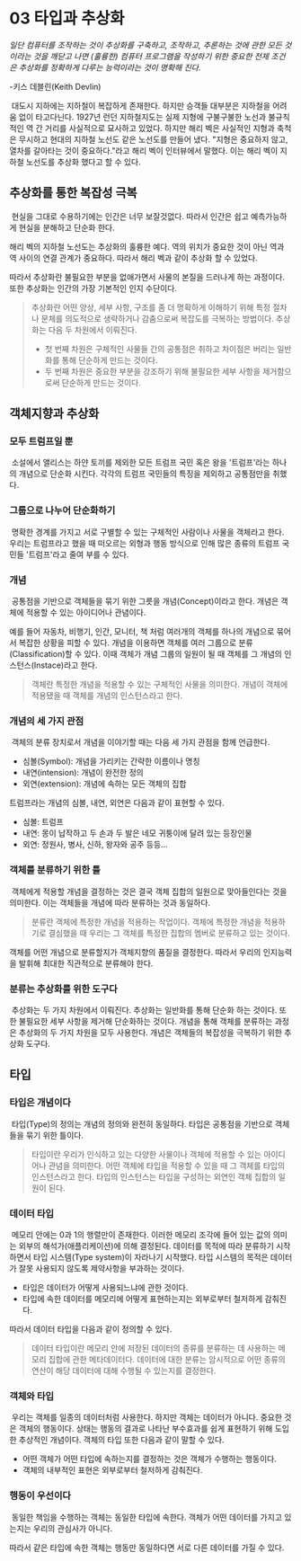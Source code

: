 03 타입과 추상화
================

*일단 컴퓨터를 조작하는 것이 추상화를 구축하고, 조작하고, 추론하는 것에 관한 모든 것이라는 것을 깨닫고 나면 (훌륭한) 컴퓨터 프로그램을 작성하기 위한 중요한 전제 조건은 추상화를 정확하게 다루는 능력이라는 것이 명확해 진다.*<br>

-키스 데블린(Keith Devlin)

&nbsp;대도시 지하에는 지하철이 복잡하게 존재한다. 하지만 승객들 대부분은 지하철을 어려움 없이 타고다닌다. 1927년 런던 지하철지도는 실제 지형에 구불구불한 노선과 불규칙적인 역 간 거리를 사실적으로 묘사하고 있었다. 하지만 해리 벡은 사실적인 지형과 축척은 무시하고 현대의 지하철 노선도 같은 노선도를 만들어 냈다. "지형은 중요하지 않고, 열차를 갈아타는 것이 중요하다."라고 해리 벡이 인터뷰에서 말했다. 이는 해리 벡이 지하철 노선도를 추상화 했다고 할 수 있다.

## 추상화를 통한 복잡성 극복
&nbsp;현실을 그대로 수용하기에는 인간은 너무 보잘것없다. 따라서 인간은 쉽고 예측가능하게 현실을 분해하고 단순화 한다.

해리 벡의 지하철 노선도는 추상화의 훌륭한 예다. 역의 위치가 중요한 것이 아닌 역과 역 사이의 연결 관계가 중요하다. 따라서 해리 벡과 같이 추상화 할 수 있었다.

따라서 추상화란 불필요한 부분을 없애가면서 사물의 본질을 드러나게 하는 과정이다. 또한 추상화는 인간의 가장 기본적인 인지 수단이다.

> 추상화란 어떤 양상, 세부 사항, 구조를 좀 더 명확하게 이해하기 위해 특정 절차나 문체를 의도적으로 생략하거나 감춤으로써 복잡도를 극복하는 방법이다. 추상화는 다음 두 차원에서 이뤄진다.
> * 첫 번째 차원은 구체적인 사물들 간의 공통점은 취하고 차이점은 버리는 일반화를 통해 단순하게 만드는 것이다.
> * 두 번째 차원은 중요한 부분을 강조하기 위해 불필요한 세부 사항을 제거함으로써 단순하게 만드는 것이다.

## 객체지향과 추상화

### 모두 트럼프일 뿐
&nbsp;소설에서 앨리스는 하얀 토끼를 제외한 모든 트럼프 국민 혹은 왕을 '트럼프'라는 하나의 개념으로 단순화 시킨다. 각각의 트럼프 국민들의 특징을 제외하고 공통점만을 취했다.

### 그룹으로 나누어 단순화하기
&nbsp;명확한 경계를 가지고 서로 구별할 수 있는 구체적인 사람이나 사물을 객체라고 한다. 우리는 트럼프라고 했을 때 떠오르는 외형과 행동 방식으로 인해 많은 종류의 트럼프 국민들 '트럼프'라고 줄여 부를 수 있다.

### 개념
&nbsp;공통점을 기반으로 객체들을 묶기 위한 그릇을 개념(Concept)이라고 한다. 개념은 객체에 적용할 수 있는 아이디어나 관념이다.

예를 들어 자동차, 비행기, 인간, 모니터, 책 처럼 여러개의 객체를 하나의 개념으로 묶어서 복잡한 상황을 피할 수 있다. 개념을 이용하면 객체를 여러 그룹으로 분류(Classification)할 수 있다. 이때 객체가 개념 그룹의 일원이 될 때 객체를 그 개념의 인스턴스(Instace)라고 한다.

> 객체란 특정한 개념을 적용할 수 있는 구체적인 사물을 의미한다. 개념이 객체에 적용됐을 때 객체를 개념의 인스턴스라고 한다.

### 개념의 세 가지 관점
&nbsp;객체의 분류 장치로서 개념을 이야기할 때는 다음 세 가지 관점을 함께 언급한다.

* 심볼(Symbol): 개념을 가리키는 간략한 이름이나 명칭
* 내연(intension): 개념이 완전한 정의
* 외연(extension): 개념에 속하는 모든 객체의 집합

트럼프라는 개념의 심볼, 내연, 외연은 다음과 같이 표현할 수 있다.

* 심볼: 트럼프
* 내연: 몽이 납작하고 두 손과 두 발은 네모 귀퉁이에 달려 있는 등장인물
* 외연: 정원사, 병사, 신하, 왕자와 공주 등등...

### 객체를 분류하기 위한 틀
&nbsp;객체에게 적용할 개념을 결정하는 것은 결국 객체 집합의 일원으로 맞아들인다는 것을 의미한다. 이는 객체들을 개념에 따라 분류하는 것과 동일하다.

> 분류란 객체에 특정한 개념을 적용하는 작업이다. 객체에 특정한 개념을 적용하기로 결심했을 때 우리는 그 객체를 특정한 집합의 멤버로 분류하고 있는 것이다.

객체를 어떤 개념으로 분류할지가 객체지향의 품질을 결정한다. 따라서 우리의 인지능력을 발휘해 최대한 직관적으로 분류해야 한다.

### 분류는 추상화를 위한 도구다
&nbsp;추상화는 두 가지 차원에서 이뤄진다. 추상화는 일반화를 통해 단순화 하는 것이다. 또한 불필요한 세부 사항을 제거해 단순화하는 것이다. 개념을 통해 객체를 분류하는 과정은 추상화의 두 가지 차원을 모두 사용한다. 개념은 객체들의 복잡성을 극복하기 위한 추상화 도구다.

## 타입

### 타입은 개념이다
&nbsp;타입(Type)의 정의는 개념의 정의와 완전히 동일하다. 타입은 공통점을 기반으로 객체들을 묶기 위한 틀이다.

> 타입이란 우리가 인식하고 있는 다양한 사물이나 객체에 적용할 수 있는 아이디어나 관념을 의미한다. 어떤 객체에 타입을 적용할 수 있을 때 그 객체를 타입의 인스턴스라고 한다. 타입의 인스턴스는 타입을 구성하는 외연인 객체 집합의 일원이 된다.

### 데이터 타입
&nbsp;메모리 안에는 0과 1의 행렬만이 존재한다. 이러한 메모리 조각에 들어 있는 값의 의미는 외부의 해석가(애플리케이션)에 의해 결정된다. 데이터를 목적에 따라 분류하기 시작하면서 타입 시스템(Type system)이 자라나기 시작했다. 타입 시스템의 목적은 데이터가 잘못 사용되지 않도록 제약사항을 부과하는 것이다.

* 타입은 데이터가 어떻게 사용되느냐에 관한 것이다.
* 타입에 속한 데이터를 메모리에 어떻게 표현하는지는 외부로부터 철저하게 감춰진다.

따라서 데이터 타입을 다음과 같이 정의할 수 있다.

> 데이터 타입이란 메모리 안에 저장된 데이터의 종류를 분류하는 데 사용하는 메모리 집합에 관한 메타데이터다. 데이터에 대한 분류는 암시적으로 어떤 종류의 연산이 해당 데이터에 대해 수행될 수 있는지를 결정한다.

### 객체와 타입
&nbsp;우리는 객체를 일종의 데이터처럼 사용한다. 하지만 객체는 데이터가 아니다. 중요한 것은 객체의 행동이다. 상태는 행동의 결과로 나타난 부수효과를 쉽게 표현하기 위해 도입한 추상적인 개념이다. 객체의 타입 또한 다음과 같이 말할 수 있다.

* 어떤 객체가 어떤 타입에 속하는지를 결정하는 것은 객체가 수행하는 행동이다.
* 객체의 내부적인 표현은 외부로부터 철저하게 감춰진다.

### 행동이 우선이다
&nbsp;동일한 책임을 수행하는 객체는 동일한 타입에 속한다. 객체가 어떤 데이터를 가지고 있는지는 우리의 관심사가 아니다.

따라서 같은 타입에 속한 객체는 행동만 동일하다면 서로 다른 데이터를 가질 수 있다.